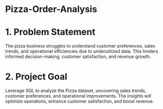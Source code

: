# Pizza-Order-Analysis

# 1. Problem Statement
The pizza business struggles to understand customer preferences, sales trends, and operational efficiencies due to underutilized data. This hinders informed decision-making, customer satisfaction, and revenue growth.

# 2. Project Goal
Leverage SQL to analyze the Pizza dataset, uncovering sales trends, customer preferences, and operational improvements. The insights will optimize operations, enhance customer satisfaction, and boost revenue.

